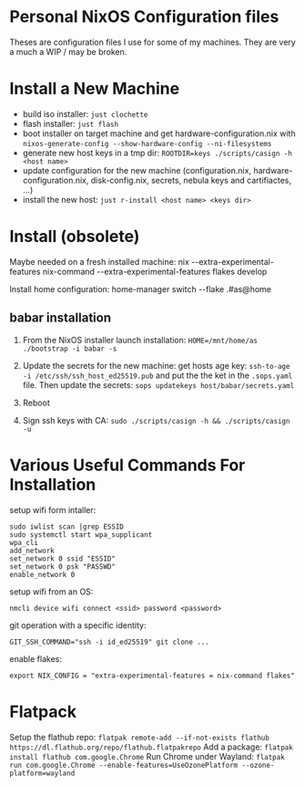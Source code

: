 # Personal NixOS Configuration files
Theses are configuration files I use for some of my machines.
They are very a much a WIP / may be broken.

# Install a New Machine
- build iso installer: `just clochette`
- flash installer: `just flash`
- boot installer on target machine and get hardware-configuration.nix with `nixos-generate-config --show-hardware-config --ni-filesystems`
- generate new host keys in a tmp dir: `ROOTDIR=keys ./scripts/casign -h <host name>`
- update configuration for the new machine (configuration.nix, hardware-configuration.nix, disk-config.nix, secrets, nebula keys and cartifiactes, ...)
- install the new host: `just r-install <host name> <keys dir>`

# Install (obsolete)

Maybe needed on a fresh installed machine:
nix --extra-experimental-features nix-command --extra-experimental-features flakes develop

Install home configuration:
home-manager switch --flake .#as@home

## babar installation

1. From the NixOS installer launch installation:
   `HOME=/mnt/home/as ./bootstrap -i babar -s`

2. Update the secrets for the new machine:
   get hosts age key: `ssh-to-age -i /etc/ssh/ssh_host_ed25519.pub` and
   put the the ket in the `.sops.yaml` file.
   Then update the secrets: `sops updatekeys host/babar/secrets.yaml`

3. Reboot

4. Sign ssh keys with CA:
   `sudo ./scripts/casign -h && ./scripts/casign -u`

# Various Useful Commands For Installation

setup wifi form intaller:
```
sudo iwlist scan |grep ESSID
sudo systemctl start wpa_supplicant
wpa_cli
add_network
set_network 0 ssid "ESSID"
set_network 0 psk "PASSWD"
enable_network 0
```

setup wifi from an OS:
```
nmcli device wifi connect <ssid> password <password>
```

git operation with a specific identity:
```
GIT_SSH_COMMAND="ssh -i id_ed25519" git clone ...
```

enable flakes:
```
export NIX_CONFIG = "extra-experimental-features = nix-command flakes"
```

# Flatpack
Setup the flathub repo: `flatpak remote-add --if-not-exists flathub https://dl.flathub.org/repo/flathub.flatpakrepo`
Add a package: `flatpak install flathub com.google.Chrome`
Run Chrome under Wayland: `flatpak run com.google.Chrome --enable-features=UseOzonePlatform --ozone-platform=wayland`
